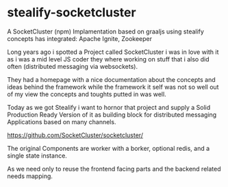 # stealify-socketcluster
A SocketCluster (npm) Implamentation based on graaljs using stealify concepts has integrated: Apache Ignite,  Zookeeper

Long years ago i spotted a Project called SocketCluster i was in love with it as i was a mid level JS coder they where working on stuff that i also did often (distributed messaging via websockets).

They had a homepage with a nice documentation about the concepts and ideas behind the framework while the framework it self was not so well out of my view the concepts and toughts putted in was well.

Today as we got Stealify i want to hornor that project and supply a Solid Production Ready Version of it as building block for distributed messaging Applications based on many channels.

https://github.com/SocketCluster/socketcluster/

The original Components are worker with a borker, optional redis, and a single state instance.

As we need only to reuse the frontend facing parts and the backend related needs mapping.
